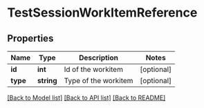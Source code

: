 # TestSessionWorkItemReference

## Properties
Name | Type | Description | Notes
------------ | ------------- | ------------- | -------------
**id** | **int** | Id of the workitem | [optional] 
**type** | **string** | Type of the workitem | [optional] 

[[Back to Model list]](../README.md#documentation-for-models) [[Back to API list]](../README.md#documentation-for-api-endpoints) [[Back to README]](../README.md)


